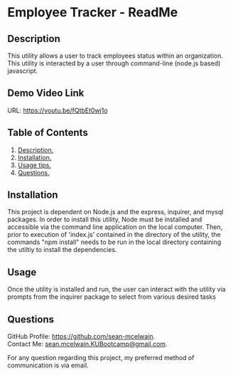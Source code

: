# Employee Tracker - ReadMe
<a name='description'></a>
 ## Description 
This utility allows a user to track employees status within an organization.  This utility is interacted by a user through command-line (node.js based) javascript. 

## Demo Video Link
URL: https://youtu.be/fQtbEt0wj1o

## Table of Contents  
 1. [ Description. ](#description)  
 2. [ Installation. ](#installation)  
 3. [ Usage tips. ](#usage)   
 4. [ Questions. ](#questions)  


 <a name='installation'></a>
 ## Installation 
 This project is dependent on Node.js and the express, inquirer, and mysql packages.  In order to install this utility, Node must be installed and accessible via the command line application on the local computer.  Then, prior to execution of 'index.js' contained in the directory of the utility, the commands "npm install" needs to be run in the local directory containing the utiltiy to install the dependencies.
 <a name='usage'></a>
 ## Usage 
Once the utility is installed and run, the user can interact with the utility via prompts from the inquirer package to select from various desired tasks

<a name='questions'></a>
 ## Questions 
GitHub Profile: https://github.com/sean-mcelwain.  
Contact Me: sean.mcelwain.KUBootcamp@gmail.com.  
 
For any question regarding this project, my preferred method of communication is via email. 

